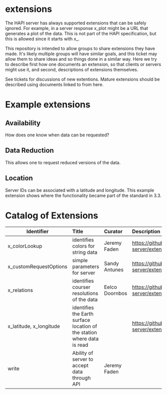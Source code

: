 # extensions
The HAPI server has always supported extensions that can be safely ignored.  For example, in 
a server response x_plot might be a URL that generates a plot of the data.  This is not part of the
HAPI specification, but this is allowed since it starts with x_.  

This repository is intended to allow groups to share extensions they have made.  It's likely multiple groups
will have similar goals, and this ticket may allow them to share ideas and so things done in a similar way.  Here we 
try to describe first how one documents an extension, so that clients or servers might use
it, and second, descriptions of extensions themselves.

See tickets for discussions of new extentions.  Mature extensions should be described using documents linked to from here.

# Example extensions
## Availability
How does one know when data can be requested?

## Data Reduction
This allows one to request reduced versions of the data.

## Location
Server IDs can be associated with a latitude and longitude.  This example extension shows where 
the functionality became part of the standard in 3.3.

# Catalog of Extensions

| Identifier   |  Title  | Curator | Description |
|----------|:-------------|:------|:---|
| x_colorLookup | identifies colors for string data | Jeremy Faden | https://github.com/hapi-server/extensions/issues/2 |
| x_customRequestOptions | simple parameters for server | Sandy Antunes | https://github.com/hapi-server/extensions/issues/1 |
| x_relations | identifies courser resolutions of the data | Eelco Doornbos | https://github.com/hapi-server/extensions/issues/3 |
| x_latitude, x_longitude | identifies the Earth surface location of the station where data is read |  | https://github.com/hapi-server/extensions/issues/4 |
| write | Ability of server to accept data through API | Jeremy Faden | |

